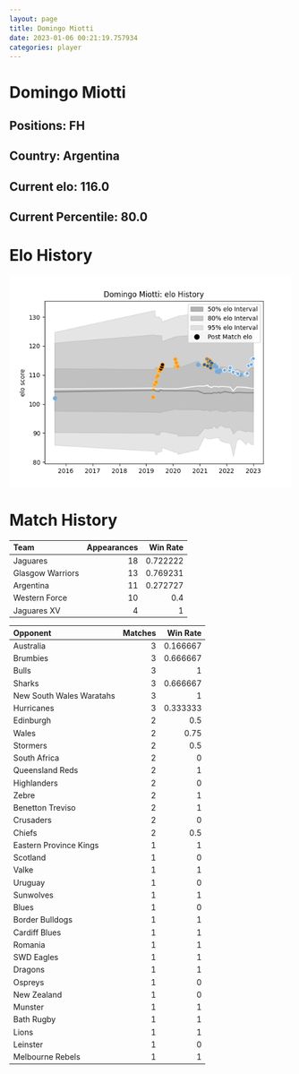 ```yaml
---  
layout: page  
title: Domingo Miotti  
date: 2023-01-06 00:21:19.757934  
categories: player  
---
```

# Domingo Miotti

## Positions: FH

## Country: Argentina

## Current elo: 116.0

## Current Percentile: 80.0

# Elo History


![elo history](history_DomingoMiotti.png)
# Match History


| Team             |   Appearances |   Win Rate |
|:-----------------|--------------:|-----------:|
| Jaguares         |            18 |   0.722222 |
| Glasgow Warriors |            13 |   0.769231 |
| Argentina        |            11 |   0.272727 |
| Western Force    |            10 |   0.4      |
| Jaguares XV      |             4 |   1        |

| Opponent                 |   Matches |   Win Rate |
|:-------------------------|----------:|-----------:|
| Australia                |         3 |   0.166667 |
| Brumbies                 |         3 |   0.666667 |
| Bulls                    |         3 |   1        |
| Sharks                   |         3 |   0.666667 |
| New South Wales Waratahs |         3 |   1        |
| Hurricanes               |         3 |   0.333333 |
| Edinburgh                |         2 |   0.5      |
| Wales                    |         2 |   0.75     |
| Stormers                 |         2 |   0.5      |
| South Africa             |         2 |   0        |
| Queensland Reds          |         2 |   1        |
| Highlanders              |         2 |   0        |
| Zebre                    |         2 |   1        |
| Benetton Treviso         |         2 |   1        |
| Crusaders                |         2 |   0        |
| Chiefs                   |         2 |   0.5      |
| Eastern Province Kings   |         1 |   1        |
| Scotland                 |         1 |   0        |
| Valke                    |         1 |   1        |
| Uruguay                  |         1 |   0        |
| Sunwolves                |         1 |   1        |
| Blues                    |         1 |   0        |
| Border Bulldogs          |         1 |   1        |
| Cardiff Blues            |         1 |   1        |
| Romania                  |         1 |   1        |
| SWD Eagles               |         1 |   1        |
| Dragons                  |         1 |   1        |
| Ospreys                  |         1 |   0        |
| New Zealand              |         1 |   0        |
| Munster                  |         1 |   1        |
| Bath Rugby               |         1 |   1        |
| Lions                    |         1 |   1        |
| Leinster                 |         1 |   0        |
| Melbourne Rebels         |         1 |   1        |